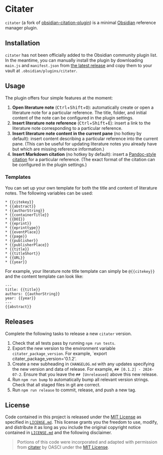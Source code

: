 # Citater

`citater` (a fork of [obsidian-citation-plugin](https://github.com/hans/obsidian-citation-plugin)) is a minimal [Obsidian](https://obsidian.md) reference manager plugin.

## Installation

`citater` has not been officially added to the Obsidian community plugin list.
In the meantime, you can manually install the plugin by downloading `main.js` and `manifest.json` from [the latest release](https://github.com/oasci/citater/releases) and copy them to your vault at `.obsidian/plugins/citater`.

## Usage

The plugin offers four simple features at the moment:

1.  **Open literature note** (<kbd>Ctrl</kbd>+<kbd>Shift</kbd>+<kbd>O</kbd>): automatically create or open a literature note for a particular reference.
    The title, folder, and initial content of the note can be configured in the plugin settings.
2.  **Insert literature note reference** (<kbd>Ctrl</kbd>+<kbd>Shift</kbd>+<kbd>E</kbd>): insert a link to the literature note corresponding to a particular reference.
3.  **Insert literature note content in the current pane** (no hotkey by default): insert content describing a particular reference into the current pane.
    (This can be useful for updating literature notes you already have but which are missing reference information.)
4.  **Insert Markdown citation** (no hotkey by default): insert a [Pandoc-style citation][pandoc-citation] for a particular reference.
    (The exact format of the citation can be configured in the plugin settings.)

### Templates

You can set up your own template for both the title and content of literature notes.
The following variables can be used:

```text
* {{citekey}}
* {{abstract}}
* {{authorString}}
* {{containerTitle}}
* {{DOI}}
* {{eprint}}
* {{eprinttype}}
* {{eventPlace}}
* {{page}}
* {{publisher}}
* {{publisherPlace}}
* {{title}}
* {{titleShort}}
* {{URL}}
* {{year}}
```

For example, your literature note title template can simply be `@{{citekey}}` and the content template can look like:

```text
---
title: {{title}}
authors: {{authorString}}
year: {{year}}
---
{{abstract}}
```

## Releases

Complete the following tasks to release a new `citater` version.

1.  Check that all tests pass by running `npm run tests`.
2.  Export the new version to the environment variable `citater_package_version`.
    For example, `export citater_package_version='0.1.2'.
3.  Create a new subheading in `CHANGELOG.md` with any updates specifying the new version and data of release.
    For example, `## [0.1.2] - 2024-07-2`.
    Ensure that you leave the `## [Unreleased]` above this new release.
4.  Run `npm run bump` to automatically bump all relevant version strings.
    Check that all staged files in git are correct.
5.  Run `npm run release` to commit, release, and push a new tag.

## License

Code contained in this project is released under the [MIT License](https://spdx.org/licenses/MIT.html) as specified in [`LICENSE.md`][citater-license].
This license grants you the freedom to use, modify, and distribute it as long as you include the original copyright notice contained in [`LICENSE.md`][citater-license] and the following disclaimer.

> Portions of this code were incorporated and adapted with permission from [citater](https://gitlab.com/oasci/software/citater) by OASCI under the [MIT License](https://gitlab.com/oasci/software/citater/-/blob/main/LICENSE.md).

[citater-license]: https://gitlab.com/oasci/software/citater/-/blob/main/LICENSE.md
[pandoc-citation]: https://pandoc.org/MANUAL.html#extension-citations
